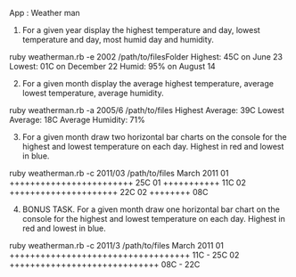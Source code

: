 App : Weather man

1. For a given year display the highest temperature and day, lowest temperature and day, most humid day and humidity.

ruby weatherman.rb -e 2002 /path/to/filesFolder
Highest: 45C on June 23
Lowest: 01C on December 22
Humid: 95% on August 14

2. For a given month display the average highest temperature, average lowest temperature, average humidity.

ruby weatherman.rb -a 2005/6 /path/to/files
Highest Average: 39C
Lowest Average: 18C
Average Humidity: 71%

3. For a given month draw two horizontal bar charts on the console for the highest and lowest temperature on each day. Highest in red and lowest in blue.

ruby weatherman.rb -c 2011/03 /path/to/files
March 2011
01 ++++++++++++++++++++++++ 25C
01 +++++++++++ 11C
02 +++++++++++++++++++++ 22C
02 ++++++++ 08C

4. BONUS TASK. For a given month draw one horizontal bar chart on the console for the highest and lowest temperature on each day. Highest in red and lowest in blue.

ruby weatherman.rb -c 2011/3 /path/to/files
March 2011
01 +++++++++++++++++++++++++++++++++++ 11C - 25C
02 +++++++++++++++++++++++++++++ 08C - 22C 
